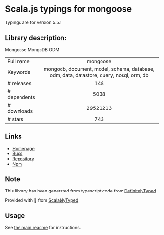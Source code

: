 
# Scala.js typings for mongoose

Typings are for version 5.5.1

## Library description:
Mongoose MongoDB ODM

|                    |                 |
| ------------------ | :-------------: |
| Full name          | mongoose |
| Keywords           | mongodb, document, model, schema, database, odm, data, datastore, query, nosql, orm, db |
| # releases         | 148 |
| # dependents       | 5038 |
| # downloads        | 29521213 |
| # stars            | 743 |

## Links
- [Homepage](http://mongoosejs.com)
- [Bugs](https://github.com/Automattic/mongoose/issues/new)
- [Repository](https://github.com/Automattic/mongoose)
- [Npm](https://www.npmjs.com/package/mongoose)
    


## Note
This library has been generated from typescript code from [DefinitelyTyped](https://definitelytyped.org).

Provided with :purple_heart: from [ScalablyTyped](https://github.com/oyvindberg/ScalablyTyped)

## Usage
See [the main readme](../../readme.md) for instructions.


